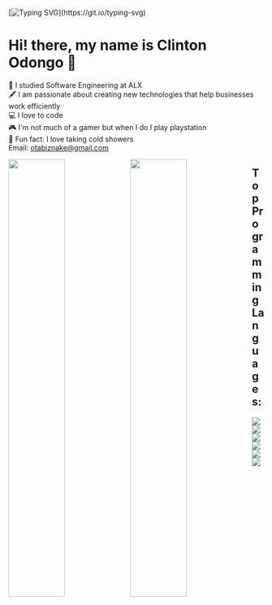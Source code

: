 [![Typing SVG](https://readme-typing-svg.herokuapp.com?font=Courier+new&color=%23808080&size=40&width=800&duration=6969&lines=Welcome+to+my+profile!)](https://git.io/typing-svg)

# Hi! there, my name is Clinton Odongo 👋

:school: I studied Software Engineering at ALX </br>
:fountain_pen: I am passionate about creating new technologies that help businesses work efficiently</br>
:computer: I love to code </br>
:video_game: I'm not much of a gamer but when I do I play playstation</br>
:shower: Fun fact: I love taking cold showers</br>
Email: <a href="mailto:otabiznake@gmail.com">otabiznake@gmail.com</a>

<img align="Left" width="47%" src="https://github-readme-stats.vercel.app/api?username=OtienoOdongo&show_icons=true&theme=radical"/>

<img align="Left" width="47%" src="https://github-readme-stats.vercel.app/api/top-langs/?username=OtienoOdongo&layout=compact"/>


## Top Programming Languages:

<div>
<img align="Left" src="https://img.shields.io/badge/c-%2300599C.svg?style=for-the-badge&logo=c&logoColor=white"/>

<img align="Left"  src="https://img.shields.io/badge/html5-%23E34F26.svg?style=for-the-badge&logo=html5&logoColor=white"/>

<img align="Left" src="https://img.shields.io/badge/javascript-%23323330.svg?style=for-the-badge&logo=javascript&logoColor=%23F7DF1E"/>

<img align="Left" src="https://img.shields.io/badge/python-3670A0?style=for-the-badge&logo=python&logoColor=ffdd54"/>

<img align="Left"  src="https://img.shields.io/badge/shell_script-%23121011.svg?style=for-the-badge&logo=gnu-bash&logoColor=white"/>

<img align="Left"  src="https://img.shields.io/badge/typescript-%23007ACC.svg?style=for-the-badge&logo=typescript&logoColor=white"/>

</div>





